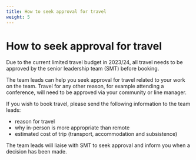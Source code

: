 ```yaml
---
title: How to seek approval for travel
weight: 5
---
```

# How to seek approval for travel
Due to the current limited travel budget in 2023/24, all travel needs to be approved by the senior leadership team (SMT) before booking.

The team leads can help you seek approval for travel related to your work on the team. Travel for any other reason, for example attending a conference, will need to be approved via your community or line manager. 

If you wish to book travel, please send the following information to the team leads:

- reason for travel
- why in-person is more appropriate than remote
- estimated cost of trip (transport, accommodation and subsistence)

The team leads will liaise with SMT to seek approval and inform you when a decision has been made.
